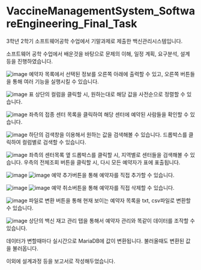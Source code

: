 # VaccineManagementSystem_SoftwareEngineering_Final_Task
3학년 2학기 소프트웨어공학 수업에서 기말과제로 제출한 백신관리시스템입니다.


소프트웨어 공학 수업에서 배운것을 바탕으로 문제의 이해, 일정 계획, 요구분석, 설계 등을 진행하였습니다.


![image](https://user-images.githubusercontent.com/58954057/150826205-d1720a9e-9359-4684-ace2-a89c19d26409.png)
예약자 목록에서 선택된 정보를 오른쪽 아래에 출력할 수 있고, 오른쪽 버튼들을 통해 여러 기능을 실행시킬 수 있습니다.



![image](https://user-images.githubusercontent.com/58954057/150826421-d403c3c3-1858-44ce-9aee-5d8731fb71fa.png)
표 상단의 컬럼을 클릭할 시, 원하는대로 해당 값을 사전순으로 정렬할 수 있습니다.



![image](https://user-images.githubusercontent.com/58954057/150826538-01b2d971-e28c-4251-b7c5-9d6ddf51f97d.png)
좌측의 접종 센터 목록을 클릭하여 해당 센터에 예약된 사람들을 확인할 수 있습니다.



![image](https://user-images.githubusercontent.com/58954057/150826796-6d9cb761-8a11-4933-874a-5a378c100fb8.png)
하단의 검색창을 이용해서 원하는 값을 검색해볼 수 있습니다. 드롭박스를 클릭하여 컬럼별로 검색할 수 있습니다.



![image](https://user-images.githubusercontent.com/58954057/150827043-0a168283-4461-4342-bcc4-6be9ea673621.png)
좌측의 센터목록 옆 드롭박스를 클릭할 시, 지역별로 센터들을 검색해볼 수 있습니다.
우측의 전체조회 버튼을 클릭할 시, 다시 모든 예약자가 표에 표출됩니다.



![image](https://user-images.githubusercontent.com/58954057/150827391-a9624ae1-1846-4ac9-ab3a-c1f207d68c55.png)
![image](https://user-images.githubusercontent.com/58954057/150827414-c395c559-76e4-4700-b0d4-f3747ce7da1c.png)
예약 추가버튼을 통해 예약자를 직접 추가할 수 있습니다.



![image](https://user-images.githubusercontent.com/58954057/150827546-ad476b56-6754-43c8-b345-77af588364b0.png)
![image](https://user-images.githubusercontent.com/58954057/150827565-ea0ce4fe-962c-4015-809d-09524698ed2a.png)
예약 취소버튼을 통해 예약자를 직접 삭제할 수 있습니다.


![image](https://user-images.githubusercontent.com/58954057/150827648-9096cab9-3fdf-41d5-b6a6-c38ae186e875.png)
파일로 변환 버튼을 통해 현재 보이는 예약자 목록을 txt, csv파일로 변환할 수 있습니다.



![image](https://user-images.githubusercontent.com/58954057/150827880-e27249bb-e312-4895-8ef2-2c8a3353914a.png)
상단의 백신 재고 관리 탭을 통해서 예약자 관리와 똑같이 데이터를 조작할 수 있습니다.



데이터가 변할때마다 실시간으로 MariaDB에 값이 변환됩니다. 불러올때도 변환된 값을 불러옵니다.



이외에 설계과정 등을 보고서로 작성해두었습니다.
